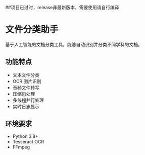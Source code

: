 ##项目已过时，release非最新版本，需要使用请自行编译

# 文件分类助手

基于人工智能的文档分类工具，能够自动识别并分类不同学科的文档。

## 功能特点

- 文本文件分类
- OCR 图片识别
- 音频文件转写
- 压缩包处理
- 多线程并行处理
- 实时日志显示

## 环境要求

- Python 3.8+
- Tesseract OCR
- FFmpeg


